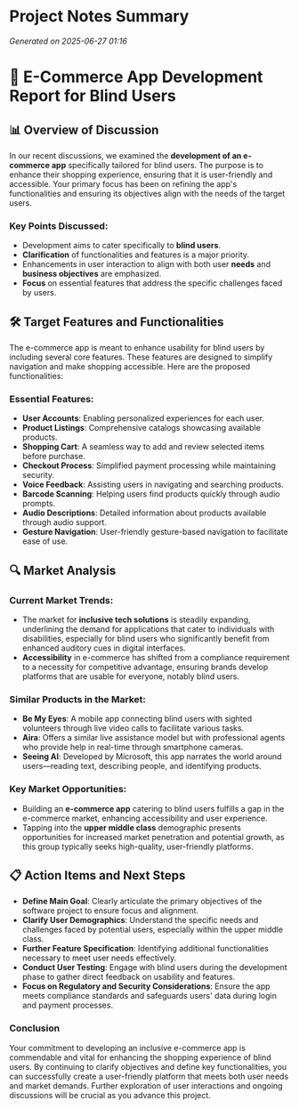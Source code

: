 # Project Notes Summary

*Generated on 2025-06-27 01:16*

# 📝 **E-Commerce App Development Report for Blind Users**

## 📊 **Overview of Discussion**

In our recent discussions, we examined the **development of an e-commerce app** specifically tailored for blind users. The purpose is to enhance their shopping experience, ensuring that it is user-friendly and accessible. Your primary focus has been on refining the app's functionalities and ensuring its objectives align with the needs of the target users.

### Key Points Discussed:
- Development aims to cater specifically to **blind users**.
- **Clarification** of functionalities and features is a major priority.
- Enhancements in user interaction to align with both user **needs** and **business objectives** are emphasized.
- **Focus** on essential features that address the specific challenges faced by users.

## 🛠️ **Target Features and Functionalities**

The e-commerce app is meant to enhance usability for blind users by including several core features. These features are designed to simplify navigation and make shopping accessible. Here are the proposed functionalities:

### Essential Features:
- **User Accounts**: Enabling personalized experiences for each user.
- **Product Listings**: Comprehensive catalogs showcasing available products.
- **Shopping Cart**: A seamless way to add and review selected items before purchase.
- **Checkout Process**: Simplified payment processing while maintaining security.
- **Voice Feedback**: Assisting users in navigating and searching products.
- **Barcode Scanning**: Helping users find products quickly through audio prompts.
- **Audio Descriptions**: Detailed information about products available through audio support.
- **Gesture Navigation**: User-friendly gesture-based navigation to facilitate ease of use.

## 🔍 **Market Analysis**

### Current Market Trends:
- The market for **inclusive tech solutions** is steadily expanding, underlining the demand for applications that cater to individuals with disabilities, especially for blind users who significantly benefit from enhanced auditory cues in digital interfaces.
- **Accessibility** in e-commerce has shifted from a compliance requirement to a necessity for competitive advantage, ensuring brands develop platforms that are usable for everyone, notably blind users.

### Similar Products in the Market:
- **Be My Eyes**: A mobile app connecting blind users with sighted volunteers through live video calls to facilitate various tasks.
- **Aira**: Offers a similar live assistance model but with professional agents who provide help in real-time through smartphone cameras.
- **Seeing AI**: Developed by Microsoft, this app narrates the world around users—reading text, describing people, and identifying products.
  
### Key Market Opportunities:
- Building an **e-commerce app** catering to blind users fulfills a gap in the e-commerce market, enhancing accessibility and user experience.
- Tapping into the **upper middle class** demographic presents opportunities for increased market penetration and potential growth, as this group typically seeks high-quality, user-friendly platforms.
  
## 📋 **Action Items and Next Steps**

- **Define Main Goal**: Clearly articulate the primary objectives of the software project to ensure focus and alignment.
- **Clarify User Demographics**: Understand the specific needs and challenges faced by potential users, especially within the upper middle class.
- **Further Feature Specification**: Identifying additional functionalities necessary to meet user needs effectively.
- **Conduct User Testing**: Engage with blind users during the development phase to gather direct feedback on usability and features.
- **Focus on Regulatory and Security Considerations**: Ensure the app meets compliance standards and safeguards users' data during login and payment processes.

### Conclusion
Your commitment to developing an inclusive e-commerce app is commendable and vital for enhancing the shopping experience of blind users. By continuing to clarify objectives and define key functionalities, you can successfully create a user-friendly platform that meets both user needs and market demands. Further exploration of user interactions and ongoing discussions will be crucial as you advance this project.